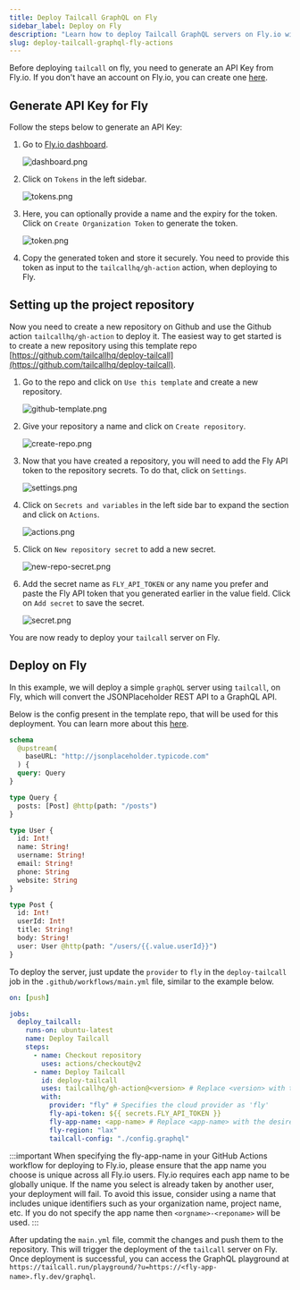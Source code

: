 ```yaml
---
title: Deploy Tailcall GraphQL on Fly
sidebar_label: Deploy on Fly
description: "Learn how to deploy Tailcall GraphQL servers on Fly.io with GitHub Actions quickly and securely."
slug: deploy-tailcall-graphql-fly-actions
---
```


Before deploying `tailcall` on fly, you need to generate an API Key from Fly.io. If you don't have an account on Fly.io, you can create one [here](https://fly.io/app/sign-up).

## Generate API Key for Fly

Follow the steps below to generate an API Key:

1. Go to [Fly.io dashboard](https://fly.io/dashboard).

   ![dashboard.png](../static/images/docs/fly/dashboard.png)

2. Click on `Tokens` in the left sidebar.

   ![tokens.png](../static/images/docs/fly/tokens.png)

3. Here, you can optionally provide a name and the expiry for the token. Click on `Create Organization Token` to generate the token.

   ![token.png](../static/images/docs/fly/token.png)

4. Copy the generated token and store it securely. You need to provide this token as input to the `tailcallhq/gh-action` action, when deploying to Fly.

## Setting up the project repository

Now you need to create a new repository on Github and use the Github action `tailcallhq/gh-action` to deploy it. The easiest way to get started is to create a new repository using this template repo [https://github.com/tailcallhq/deploy-tailcall](https://github.com/tailcallhq/deploy-tailcall).

1. Go to the repo and click on `Use this template` and create a new repository.

   ![github-template.png](../static/images/docs/fly/github-template.png)

2. Give your repository a name and click on `Create repository`.

   ![create-repo.png](../static/images/docs/fly/create-repo.png)

3. Now that you have created a repository, you will need to add the Fly API token to the repository secrets. To do that, click on `Settings`.

   ![settings.png](../static/images/docs/fly/settings.png)

4. Click on `Secrets and variables` in the left side bar to expand the section and click on `Actions`.

   ![actions.png](../static/images/docs/fly/actions.png)

5. Click on `New repository secret` to add a new secret.

   ![new-repo-secret.png](../static/images/docs/fly/new-repo-secret.png)

6. Add the secret name as `FLY_API_TOKEN` or any name you prefer and paste the Fly API token that you generated earlier in the value field. Click on `Add secret` to save the secret.

   ![secret.png](../static/images/docs/fly/secret.png)

You are now ready to deploy your `tailcall` server on Fly.

## Deploy on Fly

In this example, we will deploy a simple `graphQL` server using `tailcall`, on Fly, which will convert the JSONPlaceholder REST API to a GraphQL API.

Below is the config present in the template repo, that will be used for this deployment. You can learn more about this [here](https://tailcall.run/docs/getting_started/configuration/).

```graphql
schema
  @upstream(
    baseURL: "http://jsonplaceholder.typicode.com"
  ) {
  query: Query
}

type Query {
  posts: [Post] @http(path: "/posts")
}

type User {
  id: Int!
  name: String!
  username: String!
  email: String!
  phone: String
  website: String
}

type Post {
  id: Int!
  userId: Int!
  title: String!
  body: String!
  user: User @http(path: "/users/{{.value.userId}}")
}
```

To deploy the server, just update the `provider` to `fly` in the `deploy-tailcall` job in the `.github/workflows/main.yml` file, similar to the example below.

```yaml
on: [push]

jobs:
  deploy_tailcall:
    runs-on: ubuntu-latest
    name: Deploy Tailcall
    steps:
      - name: Checkout repository
        uses: actions/checkout@v2
      - name: Deploy Tailcall
        id: deploy-tailcall
        uses: tailcallhq/gh-action@<version> # Replace <version> with the desired version
        with:
          provider: "fly" # Specifies the cloud provider as 'fly'
          fly-api-token: ${{ secrets.FLY_API_TOKEN }}
          fly-app-name: <app-name> # Replace <app-name> with the desired app name
          fly-region: "lax"
          tailcall-config: "./config.graphql"
```

:::important
When specifying the fly-app-name in your GitHub Actions workflow for deploying to Fly.io, please ensure that the app name you choose is unique across all Fly.io users. Fly.io requires each app name to be globally unique. If the name you select is already taken by another user, your deployment will fail. To avoid this issue, consider using a name that includes unique identifiers such as your organization name, project name, etc. If you do not specify the app name then `<orgname>-<reponame>` will be used.
:::

After updating the `main.yml` file, commit the changes and push them to the repository. This will trigger the deployment of the `tailcall` server on Fly. Once deployment is successful, you can access the GraphQL playground at `https://tailcall.run/playground/?u=https://<fly-app-name>.fly.dev/graphql`.
